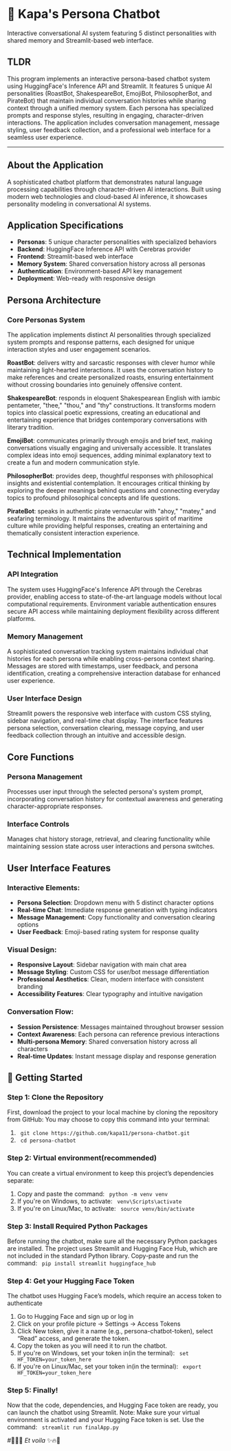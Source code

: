 # 🤖 Kapa's Persona Chatbot

Interactive conversational AI system featuring 5 distinct personalities with shared memory and Streamlit-based web interface.

## TLDR
This program implements an interactive persona-based chatbot system using HuggingFace's Inference API and Streamlit. It features 5 unique AI personalities (RoastBot, ShakespeareBot, EmojiBot, PhilosopherBot, and PirateBot) that maintain individual conversation histories while sharing context through a unified memory system. Each persona has specialized prompts and response styles, resulting in engaging, character-driven interactions. The application includes conversation management, message styling, user feedback collection, and a professional web interface for a seamless user experience.

---

## About the Application
A sophisticated chatbot platform that demonstrates natural language processing capabilities through character-driven AI interactions. Built using modern web technologies and cloud-based AI inference, it showcases personality modeling in conversational AI systems.

## Application Specifications
- **Personas**: 5 unique character personalities with specialized behaviors
- **Backend**: HuggingFace Inference API with Cerebras provider
- **Frontend**: Streamlit-based web interface
- **Memory System**: Shared conversation history across all personas
- **Authentication**: Environment-based API key management
- **Deployment**: Web-ready with responsive design

## Persona Architecture

### Core Personas System
The application implements distinct AI personalities through specialized system prompts and response patterns, each designed for unique interaction styles and user engagement scenarios.

**RoastBot**: delivers witty and sarcastic responses with clever humor while maintaining light-hearted interactions. It uses the conversation history to make references and create personalized roasts, ensuring entertainment without crossing boundaries into genuinely offensive content.

**ShakespeareBot**: responds in eloquent Shakespearean English with iambic pentameter, "thee," "thou," and "thy" constructions. It transforms modern topics into classical poetic expressions, creating an educational and entertaining experience that bridges contemporary conversations with literary tradition.

**EmojiBot**: communicates primarily through emojis and brief text, making conversations visually engaging and universally accessible. It translates complex ideas into emoji sequences, adding minimal explanatory text to create a fun and modern communication style.

**PhilosopherBot**: provides deep, thoughtful responses with philosophical insights and existential contemplation. It encourages critical thinking by exploring the deeper meanings behind questions and connecting everyday topics to profound philosophical concepts and life questions.

**PirateBot**: speaks in authentic pirate vernacular with "ahoy," "matey," and seafaring terminology. It maintains the adventurous spirit of maritime culture while providing helpful responses, creating an entertaining and thematically consistent interaction experience.

## Technical Implementation

### API Integration
The system uses HuggingFace's Inference API through the Cerebras provider, enabling access to state-of-the-art language models without local computational requirements. Environment variable authentication ensures secure API access while maintaining deployment flexibility across different platforms.

### Memory Management
A sophisticated conversation tracking system maintains individual chat histories for each persona while enabling cross-persona context sharing. Messages are stored with timestamps, user feedback, and persona identification, creating a comprehensive interaction database for enhanced user experience.

### User Interface Design
Streamlit powers the responsive web interface with custom CSS styling, sidebar navigation, and real-time chat display. The interface features persona selection, conversation clearing, message copying, and user feedback collection through an intuitive and accessible design.

## Core Functions

### Persona Management
Processes user input through the selected persona's system prompt, incorporating conversation history for contextual awareness and generating character-appropriate responses.

### Interface Controls
Manages chat history storage, retrieval, and clearing functionality while maintaining session state across user interactions and persona switches.

## User Interface Features

### **Interactive Elements:**
- **Persona Selection**: Dropdown menu with 5 distinct character options
- **Real-time Chat**: Immediate response generation with typing indicators
- **Message Management**: Copy functionality and conversation clearing options
- **User Feedback**: Emoji-based rating system for response quality

### **Visual Design:**
- **Responsive Layout**: Sidebar navigation with main chat area
- **Message Styling**: Custom CSS for user/bot message differentiation  
- **Professional Aesthetics**: Clean, modern interface with consistent branding
- **Accessibility Features**: Clear typography and intuitive navigation

### **Conversation Flow:**
- **Session Persistence**: Messages maintained throughout browser session
- **Context Awareness**: Each persona can reference previous interactions
- **Multi-persona Memory**: Shared conversation history across all characters
- **Real-time Updates**: Instant message display and response generation

## 🚀 Getting Started

### Step 1: Clone the Repository
First, download the project to your local machine by cloning the repository from GitHub:
You may choose to copy this command into your terminal: 
1. ``` git clone https://github.com/kapa11/persona-chatbot.git```
2. ``` cd persona-chatbot```

### Step 2: Virtual environment(recommended)
You can create a virtual environment to keep this project’s dependencies separate:
1. Copy and paste the command: ``` python -m venv venv```
2. If you're on Windows, to activate: ``` venv\Scripts\activate```
3. If you're on Linux/Mac, to activate: ``` source venv/bin/activate```

### Step 3: Install Required Python Packages
Before running the chatbot, make sure all the necessary Python packages are installed. The project uses Streamlit and Hugging Face Hub, which are not included in the standard Python library.
Copy-paste and run the command:  ``` pip install streamlit huggingface_hub```

### Step 4: Get your Hugging Face Token
The chatbot uses Hugging Face’s models, which require an access token to authenticate
1. Go to Hugging Face and sign up or log in
2. Click on your profile picture → Settings → Access Tokens
3. Click New token, give it a name (e.g., persona-chatbot-token), select “Read” access, and generate the token.
4. Copy the token as you will need it to run the chatbot.
5. If you're on Windows, set your token in(in the terminal): ``` set HF_TOKEN=your_token_here```
6. If you're on Linux/Mac, set your token in(in the terminal): ``` export HF_TOKEN=your_token_here```

### Step 5: Finally!
Now that the code, dependencies, and Hugging Face token are ready, you can launch the chatbot using Streamlit.
Note: Make sure your virtual environment is activated and your Hugging Face token is set.
Use the command: ``` streamlit run finalApp.py```

#🎉🔥✨ *Et voila* ✨🔥🎉






